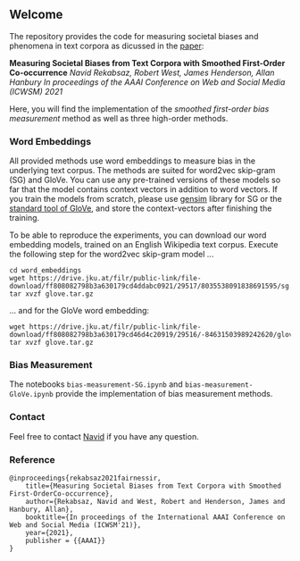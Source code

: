 ## Welcome
The repository provides the code for measuring societal biases and phenomena in text corpora as dicussed in the [paper](https://arxiv.org/abs/1812.10424):

**Measuring Societal Biases from Text Corpora with Smoothed First-Order Co-occurrence**
*Navid Rekabsaz, Robert West, James Henderson, Allan Hanbury
In proceedings of the AAAI Conference on Web and Social Media (ICWSM) 2021*

Here, you will find the implementation of the *smoothed first-order bias measurement* method as well as three high-order methods.

### Word Embeddings
All provided methods use word embeddings to measure bias in the underlying text corpus. The methods are suited for word2vec skip-gram (SG) and GloVe. You can use any pre-trained versions of these models so far that the model contains context vectors in addition to word vectors. If you train the models from scratch, please use [gensim](https://radimrehurek.com/gensim/) library for SG or the [standard tool of GloVe](https://nlp.stanford.edu/projects/glove/), and store the context-vectors after finishing the training.

To be able to reproduce the experiments, you can download our word embedding models, trained on an English Wikipedia text corpus. Execute the following step for the word2vec skip-gram model ...
```
cd word_embeddings
wget https://drive.jku.at/filr/public-link/file-download/ff808082798b3a630179cd4ddabc0921/29517/8035538091838691595/sg.tar.gz
tar xvzf glove.tar.gz
```
... and for the GloVe word embedding:
```
wget https://drive.jku.at/filr/public-link/file-download/ff808082798b3a630179cd46d4c20919/29516/-84631503989242620/glove.tar.gz
tar xvzf glove.tar.gz
```

### Bias Measurement
The notebooks `bias-measurement-SG.ipynb` and `bias-measurement-GloVe.ipynb` provide the implementation of bias measurement methods.  

### Contact
Feel free to contact [Navid](mailto:navid.rekabsaz@jku.at) if you have any question.

### Reference
```
@inproceedings{rekabsaz2021fairnessir,
    title={Measuring Societal Biases from Text Corpora with Smoothed First-OrderCo-occurrence},
    author={Rekabsaz, Navid and West, Robert and Henderson, James and Hanbury, Allan},
    booktitle={In proceedings of the International AAAI Conference on Web and Social Media (ICWSM'21)},
    year={2021},
    publisher = {{AAAI}}
}
```

